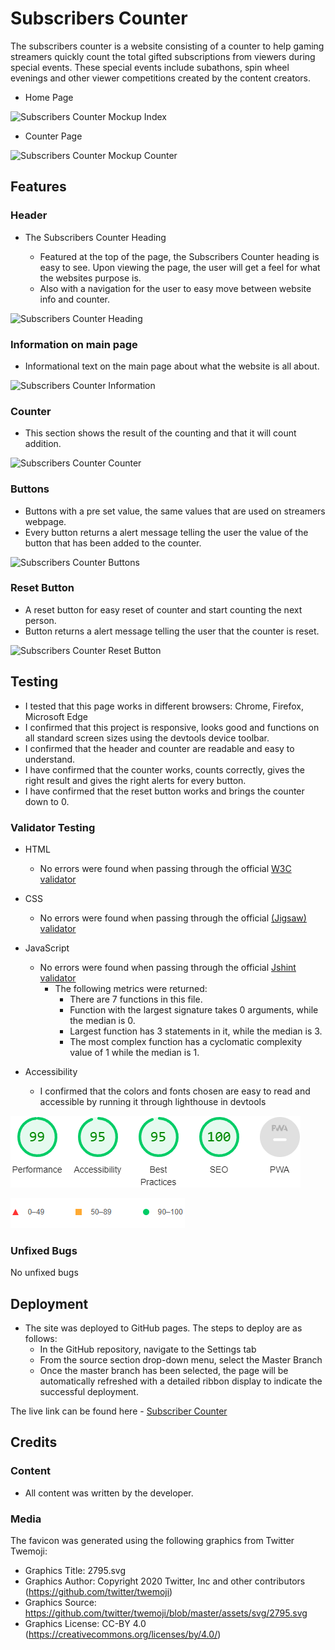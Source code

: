 # Subscribers Counter

The subscribers counter is a website consisting of a counter to help gaming streamers quickly count the total gifted subscriptions from viewers during special events.
These special events include subathons, spin wheel evenings and other viewer competitions created by the content creators.

- Home Page

![Subscribers Counter Mockup Index](https://feffjorn.github.io/subscribers-counter/media/subscriber_counter_mockup.png)

- Counter Page

![Subscribers Counter Mockup Counter](https://feffjorn.github.io/subscribers-counter/media/subscriber_counter_mockup2.png)

## Features

### Header

- The Subscribers Counter Heading

    - Featured at the top of the page, the Subscribers Counter heading is easy to see. Upon viewing the page, the user will get a feel for what the websites purpose is.
    - Also with a navigation for the user to easy move between website info and counter.

![Subscribers Counter Heading](https://feffjorn.github.io/subscribers-counter/media/subscriber_counter_heading.png)

### Information on main page

- Informational text on the main page about what the website is all about.

![Subscribers Counter Information](https://feffjorn.github.io/subscribers-counter/media/subscriber_counter_infotext.png)

### Counter

- This section shows the result of the counting and that it will count addition.

![Subscribers Counter Counter](https://feffjorn.github.io/subscribers-counter/media/subscribers_counter_counter.png)

### Buttons

- Buttons with a pre set value, the same values that are used on streamers webpage.
- Every button returns a alert message telling the user the value of the button that has been added to the counter.

![Subscribers Counter Buttons](https://feffjorn.github.io/subscribers-counter/media/subscribers_counter_buttons.png)

### Reset Button

- A reset button for easy reset of counter and start counting the next person.
- Button returns a alert message telling the user that the counter is reset.

![Subscribers Counter Reset Button](https://feffjorn.github.io/subscribers-counter/media/subscribers_counter_reset.png)

## Testing

- I tested that this page works in different browsers: Chrome, Firefox, Microsoft Edge
- I confirmed that this project is responsive, looks good and functions on all standard screen sizes using the devtools device toolbar.
- I confirmed that the header and counter are readable and easy to understand.
- I have confirmed that the counter works, counts correctly, gives the right result and gives the right alerts for every button.
- I have confirmed that the reset button works and brings the counter down to 0.

### Validator Testing

- HTML
    - No errors were found when passing through the official [W3C validator](https://validator.w3.org/nu/?doc=https%3A%2F%2Ffekadon.github.io%2Fsubscribers-counter%2F)

- CSS
    - No errors were found when passing through the official [(Jigsaw) validator](http://jigsaw.w3.org/css-validator/validator?lang=en&profile=css3svg&uri=https%3A%2F%2Ffekadon.github.io%2Fsubscribers-counter%2F&usermedium=all&vextwarning=&warning=1)

- JavaScript
    - No errors were found when passing through the official [Jshint validator](https://jshint.com/)
        - The following metrics were returned:
          - There are 7 functions in this file.
          - Function with the largest signature takes 0 arguments, while the median is 0.
          - Largest function has 3 statements in it, while the median is 3.
          - The most complex function has a cyclomatic complexity value of 1 while the median is 1.

- Accessibility
    - I confirmed that the colors and fonts chosen are easy to read and accessible by running it through lighthouse in devtools

![Accessability rates Index page](https://github.com/feffjorn/subscribers-counter/blob/main/media/accessability_rates.png)

![Accessability rates bottom](https://github.com/feffjorn/subscribers-counter/blob/main/media/accessability_bottom.png)

### Unfixed Bugs

No unfixed bugs

## Deployment

- The site was deployed to GitHub pages. The steps to deploy are as follows:
    - In the GitHub repository, navigate to the Settings tab
    - From the source section drop-down menu, select the Master Branch
    - Once the master branch has been selected, the page will be automatically refreshed with a detailed ribbon display to indicate the successful deployment.

The live link can be found here - [Subscriber Counter](https://feffjorn.github.io/subscribers-counter/)

## Credits

### Content

- All content was written by the developer.

### Media

The favicon was generated using the following graphics from Twitter Twemoji:

- Graphics Title: 2795.svg
- Graphics Author: Copyright 2020 Twitter, Inc and other contributors (https://github.com/twitter/twemoji)
- Graphics Source: https://github.com/twitter/twemoji/blob/master/assets/svg/2795.svg
- Graphics License: CC-BY 4.0 (https://creativecommons.org/licenses/by/4.0/)